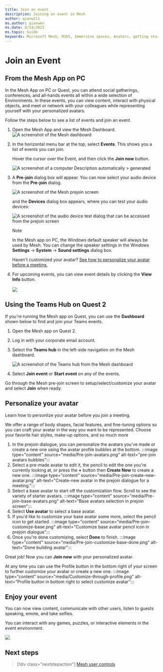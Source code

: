 ```yaml
---
title: Join an event
description: Joining an event in Mesh
author: qianw211    
ms.author: qianwen
ms.date: 8/24/2023
ms.topic: Guide
keywords: Microsoft Mesh, M365, Immersive spaces, Avatars, getting started, documentation, features
---
```


# Join an Event

## From the Mesh App on PC

In the Mesh App on PC or Quest, you can attend social gatherings,
conferences, and all-hands events all within a wide selection of
Environments. In these events, you can view content, interact with
physical objects, and meet or network with your colleagues while
representing yourself with your personalized avatars.

Follow the steps below to see a list of events and join an event.

1. Open the Mesh App and view the Mesh Dashboard.\
    ![A screenshot of the Mesh dashboard](media/image129.png)

2. In the horizontal menu bar at the top, select **Events**. This shows
    you a list of events you can join.

    Hover the cursor over the Event, and then click the **Join now** button.

    ![A screenshot of a computer Description automatically > generated](media/image130.png)

3. A **Pre-join** dialog box will appear. You can now select your audio
    device from the **Pre-join** dialog.

    ![A screenshot of the Mesh prejoin screen](media/mesh-prejoin-screen.png)

    and the **Devices** dialog box appears, where you can test your audio devices:

    ![A screenshot of the audio device test dialog that can be accessed from the prejoin screen](media/audio-device-test-ui.png)

    >[!Note] 
    >In the Mesh app on PC, the Windows default speaker will always be used by Mesh. You can change the speaker settings in the Windows **Settings** -\> **System** -\> **Sound settings** dialog box.

    Haven't customized your avatar? [See how to personalize your avatar before a meeting.](#personalize-your-avatar)

4. For upcoming events, you can view event details by clicking the
    **View Info** button.\
    \
    ![](media/image133.png)

## Using the Teams Hub on Quest 2

If you're running the Mesh app on Quest, you can use the **Dashboard**
shown below to find and join your Teams events.

1. Open the Mesh app on Quest 2.

2. Log in with your corporate email account.

3. Select the **Teams hub** in the left-side navigation on the Mesh dashboard.

    ![A screenshot of the Teams hub from the Mesh dashboard](media/image134.png)

4. Select **Join event** or **Start event** on any of the events.

Go through the Mesh pre-join screen to setup/select/customize your avatar and select **Join** when ready.

## Personalize your avatar

Learn how to personlize your avatar before you join a meeting.

We offer a range of body shapes, facial features, and fine-tuning options so you can craft your avatar in the way you want to be represented. Choose your favorite hair styles, make-up options, and so much more


1. In the prejoin dialogue, you can personalize the avatars you've made or create a new one using the avatar profile bubbles at the bottom.
    :::image type="content" source="media/Pre-join-avatars.png" alt-text="pre-join avatars bubbles":::
1. Select a pre-made avatar to edit it, the pencil to edit the one you're currently looking at, or press the **+** button then **Create New** to create a new one.
:::image type="content" source="media/Pre-join-create-new-avatar.png" alt-text="Create-new avatar in the prejoin dialogue for a meeting.":::
1.  Select a base avatar to start off the customization flow. Scroll to see the variety of starter avatars.
    :::image type="content" source="media/Pre-join-base-avatars.png" alt-text="Base avatars selection in prejoin screen":::
1. Select **Use avatar** to select a base avatar.
1. If you'd like to customize your base avatar some more, select the pencil icon to get started.
    :::image type="content" source="media/Pre-join-customize-base.png" alt-text="Customize base avatar pencil icon in prejoin dialogue":::
1. Once you're done customizing, select **Done** to finish.
    :::image type="content" source="media/Pre-join-customize-base-done.png" alt-text="Done building avatar":::

Great job! Now you can **Join now** with your personalized avatar.

At any time you can use the Profile button in the bottom right of your screen to further customize your avatar or create a new one.
:::image type="content" source="media/Customize-through-profile.png" alt-text="Profile button in bottom right to select customize avatar":::

## Enjoy your event

You can now view content, communicate with other users, listen to guests speaking, emote, and take selfies.

You can interact with any games, puzzles, or interactive elements in the event environment.

![](media/image135.png)

## Next steps

   > [!div class="nextstepaction"]
   > [Mesh user controls](mesh-user-controls.md#mesh-controls-overview)